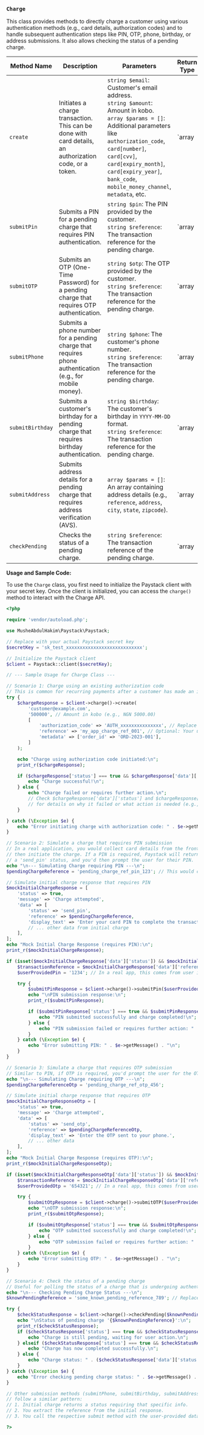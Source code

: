 ### `Charge`

This class provides methods to directly charge a customer using various authentication methods (e.g., card details, authorization codes) and to handle subsequent authentication steps like PIN, OTP, phone, birthday, or address submissions. It also allows checking the status of a pending charge.

| Method Name | Description | Parameters | Return Type | Example Usage |
|---|---|---|---|---|
| `create` | Initiates a charge transaction. This can be done with card details, an authorization code, or a token. | `string $email`: Customer's email address. <br> `string $amount`: Amount in kobo. <br> `array $params = []`: Additional parameters like `authorization_code`, `card[number]`, `card[cvv]`, `card[expiry_month]`, `card[expiry_year]`, `bank_code`, `mobile_money_channel`, `metadata`, etc. | `array|string` | ```php $client->charge()->create('customer@example.com', '500000', ['authorization_code' => 'AUTH_xxxx']); ``` |
| `submitPin` | Submits a PIN for a pending charge that requires PIN authentication. | `string $pin`: The PIN provided by the customer. <br> `string $reference`: The transaction reference for the pending charge. | `array|string` | ```php $client->charge()->submitPin('1234', 'transaction_ref_abc'); ``` |
| `submitOTP` | Submits an OTP (One-Time Password) for a pending charge that requires OTP authentication. | `string $otp`: The OTP provided by the customer. <br> `string $reference`: The transaction reference for the pending charge. | `array|string` | ```php $client->charge()->submitOTP('987654', 'transaction_ref_abc'); ``` |
| `submitPhone` | Submits a phone number for a pending charge that requires phone authentication (e.g., for mobile money). | `string $phone`: The customer's phone number. <br> `string $reference`: The transaction reference for the pending charge. | `array|string` | ```php $client->charge()->submitPhone('+2348012345678', 'transaction_ref_abc'); ``` |
| `submitBirthday` | Submits a customer's birthday for a pending charge that requires birthday authentication. | `string $birthday`: The customer's birthday in `YYYY-MM-DD` format. <br> `string $reference`: The transaction reference for the pending charge. | `array|string` | ```php $client->charge()->submitBirthday('1990-01-15', 'transaction_ref_abc'); ``` |
| `submitAddress` | Submits address details for a pending charge that requires address verification (AVS). | `array $params = []`: An array containing address details (e.g., `reference`, `address`, `city`, `state`, `zipcode`). | `array|string` | ```php $client->charge()->submitAddress(['reference' => 'transaction_ref_abc', 'address' => '123 Main St', 'city' => 'Lagos', 'state' => 'Lagos', 'zipcode' => '100001']); ``` |
| `checkPending` | Checks the status of a pending charge. | `string $reference`: The transaction reference of the pending charge. | `array|string` | ```php $client->charge()->checkPending('transaction_ref_abc'); ``` |

**Usage and Sample Code:**

To use the `Charge` class, you first need to initialize the Paystack client with your secret key. Once the client is initialized, you can access the `charge()` method to interact with the Charge API.

```php
<?php

require 'vendor/autoload.php';

use MusheAbdulHakim\Paystack\Paystack;

// Replace with your actual Paystack secret key
$secretKey = 'sk_test_xxxxxxxxxxxxxxxxxxxxxxxxxxxx';

// Initialize the Paystack client
$client = Paystack::client($secretKey);

// --- Sample Usage for Charge Class ---

// Scenario 1: Charge using an existing authorization code
// This is common for recurring payments after a customer has made an initial payment.
try {
    $chargeResponse = $client->charge()->create(
        'customer@example.com',
        '500000', // Amount in kobo (e.g., NGN 5000.00)
        [
            'authorization_code' => 'AUTH_xxxxxxxxxxxxxxx', // Replace with a valid authorization code
            'reference' => 'my_app_charge_ref_001', // Optional: Your unique transaction reference
            'metadata' => ['order_id' => 'ORD-2023-001'],
        ]
    );

    echo "Charge using authorization code initiated:\n";
    print_r($chargeResponse);

    if ($chargeResponse['status'] === true && $chargeResponse['data']['status'] === 'success') {
        echo "Charge successful!\n";
    } else {
        echo "Charge failed or requires further action.\n";
        // Check $chargeResponse['data']['status'] and $chargeResponse['data']['gateway_response']
        // for details on why it failed or what action is needed (e.g., 'send_otp', 'send_pin').
    }

} catch (\Exception $e) {
    echo "Error initiating charge with authorization code: " . $e->getMessage() . "\n";
}

// Scenario 2: Simulate a charge that requires PIN submission
// In a real application, you would collect card details from the frontend,
// then initiate the charge. If a PIN is required, Paystack will return
// a 'send_pin' status, and you'd then prompt the user for their PIN.
echo "\n--- Simulating Charge requiring PIN ---\n";
$pendingChargeReference = 'pending_charge_ref_pin_123'; // This would come from the initial charge response

// Simulate initial charge response that requires PIN
$mockInitialChargeResponse = [
    'status' => true,
    'message' => 'Charge attempted',
    'data' => [
        'status' => 'send_pin',
        'reference' => $pendingChargeReference,
        'display_text' => 'Enter your card PIN to complete the transaction.',
        // ... other data from initial charge
    ],
];
echo "Mock Initial Charge Response (requires PIN):\n";
print_r($mockInitialChargeResponse);

if (isset($mockInitialChargeResponse['data']['status']) && $mockInitialChargeResponse['data']['status'] === 'send_pin') {
    $transactionReference = $mockInitialChargeResponse['data']['reference'];
    $userProvidedPin = '1234'; // In a real app, this comes from user input

    try {
        $submitPinResponse = $client->charge()->submitPin($userProvidedPin, $transactionReference);
        echo "\nPIN submission response:\n";
        print_r($submitPinResponse);

        if ($submitPinResponse['status'] === true && $submitPinResponse['data']['status'] === 'success') {
            echo "PIN submitted successfully and charge completed!\n";
        } else {
            echo "PIN submission failed or requires further action: " . ($submitPinResponse['data']['gateway_response'] ?? 'Unknown') . "\n";
        }
    } catch (\Exception $e) {
        echo "Error submitting PIN: " . $e->getMessage() . "\n";
    }
}

// Scenario 3: Simulate a charge that requires OTP submission
// Similar to PIN, if OTP is required, you'd prompt the user for the OTP sent to their phone.
echo "\n--- Simulating Charge requiring OTP ---\n";
$pendingChargeReferenceOtp = 'pending_charge_ref_otp_456';

// Simulate initial charge response that requires OTP
$mockInitialChargeResponseOtp = [
    'status' => true,
    'message' => 'Charge attempted',
    'data' => [
        'status' => 'send_otp',
        'reference' => $pendingChargeReferenceOtp,
        'display_text' => 'Enter the OTP sent to your phone.',
        // ... other data
    ],
];
echo "Mock Initial Charge Response (requires OTP):\n";
print_r($mockInitialChargeResponseOtp);

if (isset($mockInitialChargeResponseOtp['data']['status']) && $mockInitialChargeResponseOtp['data']['status'] === 'send_otp') {
    $transactionReference = $mockInitialChargeResponseOtp['data']['reference'];
    $userProvidedOtp = '654321'; // In a real app, this comes from user input

    try {
        $submitOtpResponse = $client->charge()->submitOTP($userProvidedOtp, $transactionReference);
        echo "\nOTP submission response:\n";
        print_r($submitOtpResponse);

        if ($submitOtpResponse['status'] === true && $submitOtpResponse['data']['status'] === 'success') {
            echo "OTP submitted successfully and charge completed!\n";
        } else {
            echo "OTP submission failed or requires further action: " . ($submitOtpResponse['data']['gateway_response'] ?? 'Unknown') . "\n";
        }
    } catch (\Exception $e) {
        echo "Error submitting OTP: " . $e->getMessage() . "\n";
    }
}

// Scenario 4: Check the status of a pending charge
// Useful for polling the status of a charge that is undergoing authentication.
echo "\n--- Checking Pending Charge Status ---\n";
$knownPendingReference = 'some_known_pending_reference_789'; // Replace with an actual pending reference

try {
    $checkStatusResponse = $client->charge()->checkPending($knownPendingReference);
    echo "\nStatus of pending charge '{$knownPendingReference}':\n";
    print_r($checkStatusResponse);
    if ($checkStatusResponse['status'] === true && $checkStatusResponse['data']['status'] === 'pending') {
        echo "Charge is still pending, waiting for user action.\n";
    } elseif ($checkStatusResponse['status'] === true && $checkStatusResponse['data']['status'] === 'success') {
        echo "Charge has now completed successfully.\n";
    } else {
        echo "Charge status: " . ($checkStatusResponse['data']['status'] ?? 'Unknown') . "\n";
    }
} catch (\Exception $e) {
    echo "Error checking pending charge status: " . $e->getMessage() . "\n";
}

// Other submission methods (submitPhone, submitBirthday, submitAddress)
// follow a similar pattern:
// 1. Initial charge returns a status requiring that specific info.
// 2. You extract the reference from the initial response.
// 3. You call the respective submit method with the user-provided data and the reference.

?>